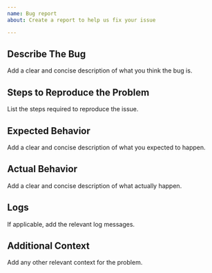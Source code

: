 ```yaml
---
name: Bug report
about: Create a report to help us fix your issue

---
```


## Describe The Bug

Add a clear and concise description of what you think the bug is.

## Steps to Reproduce the Problem

List the steps required to reproduce the issue.

## Expected Behavior

Add a clear and concise description of what you expected to happen.

## Actual Behavior

Add a clear and concise description of what actually happen.

## Logs

If applicable, add the relevant log messages.

## Additional Context

Add any other relevant context for the problem.
